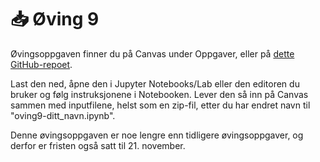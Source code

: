# 📥 Øving 9

Øvingsoppgaven finner du på Canvas under Oppgaver, eller på [dette GitHub-repoet](https://github.com/GMGI221/gmgi221-oving).

Last den ned, åpne den i Jupyter Notebooks/Lab eller den editoren du bruker og følg instruksjonene i Notebooken. Lever den så inn på Canvas sammen med inputfilene, helst som en zip-fil, etter du har endret navn til "oving9-ditt_navn.ipynb".

Denne øvingsoppgaven er noe lengre enn tidligere øvingsoppgaver, og derfor er fristen også satt til 21. november.

